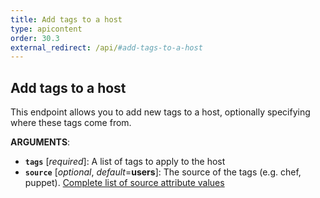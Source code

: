 ```yaml
---
title: Add tags to a host
type: apicontent
order: 30.3
external_redirect: /api/#add-tags-to-a-host
---
```


## Add tags to a host
This endpoint allows you to add new tags to a host, optionally specifying where these tags come from.


**ARGUMENTS**:


* **`tags`** [*required*]:
    A list of tags to apply to the host
* **`source`** [*optional*, *default*=**users**]:
    The source of the tags (e.g. chef, puppet).
    [Complete list of source attribute values][1]

[1]: /integrations/faq/list-of-api-source-attribute-value
